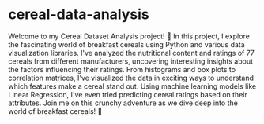 # cereal-data-analysis

Welcome to my Cereal Dataset Analysis project! 🥣 In this project, I explore the fascinating world of breakfast cereals using Python and various data visualization libraries. I've analyzed the nutritional content and ratings of 77 cereals from different manufacturers, uncovering interesting insights about the factors influencing their ratings. From histograms and box plots to correlation matrices, I've visualized the data in exciting ways to understand which features make a cereal stand out. Using machine learning models like Linear Regression, I've even tried predicting cereal ratings based on their attributes. Join me on this crunchy adventure as we dive deep into the world of breakfast cereals! 🚀

